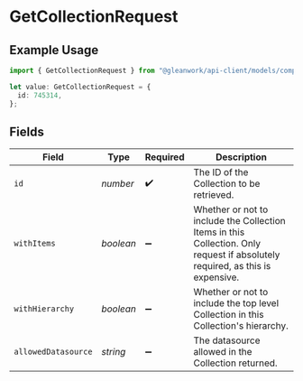 # GetCollectionRequest

## Example Usage

```typescript
import { GetCollectionRequest } from "@gleanwork/api-client/models/components";

let value: GetCollectionRequest = {
  id: 745314,
};
```

## Fields

| Field                                                                                                                         | Type                                                                                                                          | Required                                                                                                                      | Description                                                                                                                   |
| ----------------------------------------------------------------------------------------------------------------------------- | ----------------------------------------------------------------------------------------------------------------------------- | ----------------------------------------------------------------------------------------------------------------------------- | ----------------------------------------------------------------------------------------------------------------------------- |
| `id`                                                                                                                          | *number*                                                                                                                      | :heavy_check_mark:                                                                                                            | The ID of the Collection to be retrieved.                                                                                     |
| `withItems`                                                                                                                   | *boolean*                                                                                                                     | :heavy_minus_sign:                                                                                                            | Whether or not to include the Collection Items in this Collection. Only request if absolutely required, as this is expensive. |
| `withHierarchy`                                                                                                               | *boolean*                                                                                                                     | :heavy_minus_sign:                                                                                                            | Whether or not to include the top level Collection in this Collection's hierarchy.                                            |
| `allowedDatasource`                                                                                                           | *string*                                                                                                                      | :heavy_minus_sign:                                                                                                            | The datasource allowed in the Collection returned.                                                                            |